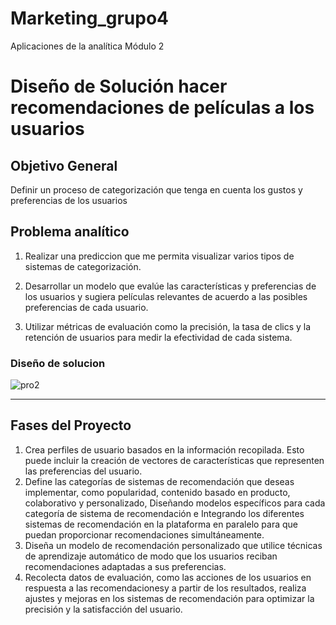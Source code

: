 # Marketing_grupo4
Aplicaciones de la analítica Módulo 2

# **Diseño de Solución hacer recomendaciones de películas a los usuarios**

## **Objetivo General**

Definir un proceso de categorización que tenga en cuenta los gustos y preferencias de los usuarios  

## **Problema analítico**


1. Realizar una prediccion que me permita visualizar varios tipos de sistemas de categorización. 

2. Desarrollar un modelo que evalúe las características y preferencias de los usuarios y sugiera películas relevantes de acuerdo a las posibles preferencias de cada usuario.
   
3. Utilizar métricas de evaluación como la precisión, la tasa de clics y la retención de usuarios para medir la efectividad de cada sistema.

### **Diseño de solucion**
![pro2](https://github.com/andresquinttero/Marketing_grupo4/assets/100113128/5dea0a1d-b381-404a-95cf-782e54985f97)





---

## **Fases del Proyecto** # 

1. Crea perfiles de usuario basados en la información recopilada. Esto puede incluir la creación de vectores de características que representen las preferencias del usuario.
2. Define las categorías de sistemas de recomendación que deseas implementar, como popularidad, contenido basado en producto, colaborativo y personalizado, Diseñando modelos específicos para cada categoría de sistema de recomendación e Integrando los diferentes sistemas de recomendación en la plataforma en paralelo para que puedan proporcionar recomendaciones simultáneamente.
3. Diseña un modelo de recomendación personalizado que utilice técnicas de aprendizaje automático de modo que los usuarios reciban recomendaciones adaptadas a sus preferencias.
4. Recolecta datos de evaluación, como las acciones de los usuarios en respuesta a las recomendacionesy a partir de los resultados, realiza ajustes y mejoras en los sistemas de recomendación para optimizar la precisión y la satisfacción del usuario.
